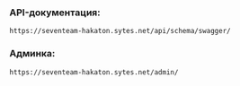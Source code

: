 ### API-документация:
```
https://seventeam-hakaton.sytes.net/api/schema/swagger/
```

### Админка:
```
https://seventeam-hakaton.sytes.net/admin/
```